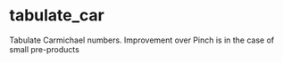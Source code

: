 # tabulate_car
Tabulate Carmichael numbers.  Improvement over Pinch is in the case of small pre-products
